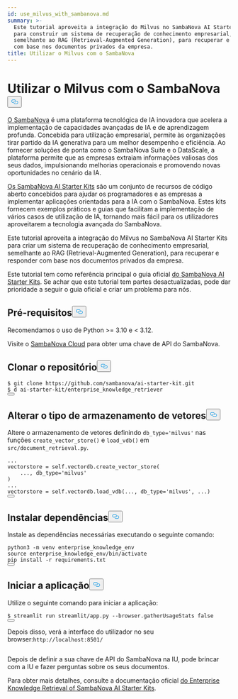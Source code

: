 ```yaml
---
id: use_milvus_with_sambanova.md
summary: >-
  Este tutorial aproveita a integração do Milvus no SambaNova AI Starter Kits
  para construir um sistema de recuperação de conhecimento empresarial,
  semelhante ao RAG (Retrieval-Augmented Generation), para recuperar e responder
  com base nos documentos privados da empresa.
title: Utilizar o Milvus com o SambaNova
---
```

<h1 id="Use-Milvus-with-SambaNova" class="common-anchor-header">Utilizar o Milvus com o SambaNova<button data-href="#Use-Milvus-with-SambaNova" class="anchor-icon" translate="no">
      <svg translate="no"
        aria-hidden="true"
        focusable="false"
        height="20"
        version="1.1"
        viewBox="0 0 16 16"
        width="16"
      >
        <path
          fill="#0092E4"
          fill-rule="evenodd"
          d="M4 9h1v1H4c-1.5 0-3-1.69-3-3.5S2.55 3 4 3h4c1.45 0 3 1.69 3 3.5 0 1.41-.91 2.72-2 3.25V8.59c.58-.45 1-1.27 1-2.09C10 5.22 8.98 4 8 4H4c-.98 0-2 1.22-2 2.5S3 9 4 9zm9-3h-1v1h1c1 0 2 1.22 2 2.5S13.98 12 13 12H9c-.98 0-2-1.22-2-2.5 0-.83.42-1.64 1-2.09V6.25c-1.09.53-2 1.84-2 3.25C6 11.31 7.55 13 9 13h4c1.45 0 3-1.69 3-3.5S14.5 6 13 6z"
        ></path>
      </svg>
    </button></h1><p><a href="https://sambanova.ai/">O SambaNova</a> é uma plataforma tecnológica de IA inovadora que acelera a implementação de capacidades avançadas de IA e de aprendizagem profunda. Concebida para utilização empresarial, permite às organizações tirar partido da IA generativa para um melhor desempenho e eficiência. Ao fornecer soluções de ponta como o SambaNova Suite e o DataScale, a plataforma permite que as empresas extraiam informações valiosas dos seus dados, impulsionando melhorias operacionais e promovendo novas oportunidades no cenário da IA.</p>
<p><a href="https://github.com/sambanova/ai-starter-kit">Os SambaNova AI Starter Kits</a> são um conjunto de recursos de código aberto concebidos para ajudar os programadores e as empresas a implementar aplicações orientadas para a IA com o SambaNova. Estes kits fornecem exemplos práticos e guias que facilitam a implementação de vários casos de utilização de IA, tornando mais fácil para os utilizadores aproveitarem a tecnologia avançada do SambaNova.</p>
<p>Este tutorial aproveita a integração do Milvus no SambaNova AI Starter Kits para criar um sistema de recuperação de conhecimento empresarial, semelhante ao RAG (Retrieval-Augmented Generation), para recuperar e responder com base nos documentos privados da empresa.</p>
<div class="alert note">
<p>Este tutorial tem como referência principal o guia oficial <a href="https://github.com/sambanova/ai-starter-kit/tree/main">do SambaNova AI Starter Kits</a>. Se achar que este tutorial tem partes desactualizadas, pode dar prioridade a seguir o guia oficial e criar um problema para nós.</p>
</div>
<h2 id="Prerequisites" class="common-anchor-header">Pré-requisitos<button data-href="#Prerequisites" class="anchor-icon" translate="no">
      <svg translate="no"
        aria-hidden="true"
        focusable="false"
        height="20"
        version="1.1"
        viewBox="0 0 16 16"
        width="16"
      >
        <path
          fill="#0092E4"
          fill-rule="evenodd"
          d="M4 9h1v1H4c-1.5 0-3-1.69-3-3.5S2.55 3 4 3h4c1.45 0 3 1.69 3 3.5 0 1.41-.91 2.72-2 3.25V8.59c.58-.45 1-1.27 1-2.09C10 5.22 8.98 4 8 4H4c-.98 0-2 1.22-2 2.5S3 9 4 9zm9-3h-1v1h1c1 0 2 1.22 2 2.5S13.98 12 13 12H9c-.98 0-2-1.22-2-2.5 0-.83.42-1.64 1-2.09V6.25c-1.09.53-2 1.84-2 3.25C6 11.31 7.55 13 9 13h4c1.45 0 3-1.69 3-3.5S14.5 6 13 6z"
        ></path>
      </svg>
    </button></h2><p>Recomendamos o uso de Python &gt;= 3.10 e &lt; 3.12.</p>
<p>Visite o <a href="https://cloud.sambanova.ai/">SambaNova Cloud</a> para obter uma chave de API do SambaNova.</p>
<h2 id="Clone-the-repository" class="common-anchor-header">Clonar o repositório<button data-href="#Clone-the-repository" class="anchor-icon" translate="no">
      <svg translate="no"
        aria-hidden="true"
        focusable="false"
        height="20"
        version="1.1"
        viewBox="0 0 16 16"
        width="16"
      >
        <path
          fill="#0092E4"
          fill-rule="evenodd"
          d="M4 9h1v1H4c-1.5 0-3-1.69-3-3.5S2.55 3 4 3h4c1.45 0 3 1.69 3 3.5 0 1.41-.91 2.72-2 3.25V8.59c.58-.45 1-1.27 1-2.09C10 5.22 8.98 4 8 4H4c-.98 0-2 1.22-2 2.5S3 9 4 9zm9-3h-1v1h1c1 0 2 1.22 2 2.5S13.98 12 13 12H9c-.98 0-2-1.22-2-2.5 0-.83.42-1.64 1-2.09V6.25c-1.09.53-2 1.84-2 3.25C6 11.31 7.55 13 9 13h4c1.45 0 3-1.69 3-3.5S14.5 6 13 6z"
        ></path>
      </svg>
    </button></h2><pre><code translate="no" class="language-shell">$ git <span class="hljs-built_in">clone</span> https://github.com/sambanova/ai-starter-kit.git
$ d ai-starter-kit/enterprise_knowledge_retriever
<button class="copy-code-btn"></button></code></pre>
<h2 id="Change-the-vector-store-type" class="common-anchor-header">Alterar o tipo de armazenamento de vetores<button data-href="#Change-the-vector-store-type" class="anchor-icon" translate="no">
      <svg translate="no"
        aria-hidden="true"
        focusable="false"
        height="20"
        version="1.1"
        viewBox="0 0 16 16"
        width="16"
      >
        <path
          fill="#0092E4"
          fill-rule="evenodd"
          d="M4 9h1v1H4c-1.5 0-3-1.69-3-3.5S2.55 3 4 3h4c1.45 0 3 1.69 3 3.5 0 1.41-.91 2.72-2 3.25V8.59c.58-.45 1-1.27 1-2.09C10 5.22 8.98 4 8 4H4c-.98 0-2 1.22-2 2.5S3 9 4 9zm9-3h-1v1h1c1 0 2 1.22 2 2.5S13.98 12 13 12H9c-.98 0-2-1.22-2-2.5 0-.83.42-1.64 1-2.09V6.25c-1.09.53-2 1.84-2 3.25C6 11.31 7.55 13 9 13h4c1.45 0 3-1.69 3-3.5S14.5 6 13 6z"
        ></path>
      </svg>
    </button></h2><p>Altere o armazenamento de vetores definindo <code translate="no">db_type='milvus'</code> nas funções <code translate="no">create_vector_store()</code> e <code translate="no">load_vdb()</code> em <code translate="no">src/document_retrieval.py</code>.</p>
<pre><code translate="no" class="language-python">...
vectorstore = <span class="hljs-variable language_">self</span>.vectordb.create_vector_store(
    ..., db_type=<span class="hljs-string">&#x27;milvus&#x27;</span>
)
...
vectorstore = <span class="hljs-variable language_">self</span>.vectordb.load_vdb(..., db_type=<span class="hljs-string">&#x27;milvus&#x27;</span>, ...)
<button class="copy-code-btn"></button></code></pre>
<h2 id="Install-dependencies" class="common-anchor-header">Instalar dependências<button data-href="#Install-dependencies" class="anchor-icon" translate="no">
      <svg translate="no"
        aria-hidden="true"
        focusable="false"
        height="20"
        version="1.1"
        viewBox="0 0 16 16"
        width="16"
      >
        <path
          fill="#0092E4"
          fill-rule="evenodd"
          d="M4 9h1v1H4c-1.5 0-3-1.69-3-3.5S2.55 3 4 3h4c1.45 0 3 1.69 3 3.5 0 1.41-.91 2.72-2 3.25V8.59c.58-.45 1-1.27 1-2.09C10 5.22 8.98 4 8 4H4c-.98 0-2 1.22-2 2.5S3 9 4 9zm9-3h-1v1h1c1 0 2 1.22 2 2.5S13.98 12 13 12H9c-.98 0-2-1.22-2-2.5 0-.83.42-1.64 1-2.09V6.25c-1.09.53-2 1.84-2 3.25C6 11.31 7.55 13 9 13h4c1.45 0 3-1.69 3-3.5S14.5 6 13 6z"
        ></path>
      </svg>
    </button></h2><p>Instale as dependências necessárias executando o seguinte comando:</p>
<pre><code translate="no" class="language-shell">python3 -m venv enterprise_knowledge_env
<span class="hljs-built_in">source</span> enterprise_knowledge_env/bin/activate
pip install -r requirements.txt
<button class="copy-code-btn"></button></code></pre>
<h2 id="Start-the-application" class="common-anchor-header">Iniciar a aplicação<button data-href="#Start-the-application" class="anchor-icon" translate="no">
      <svg translate="no"
        aria-hidden="true"
        focusable="false"
        height="20"
        version="1.1"
        viewBox="0 0 16 16"
        width="16"
      >
        <path
          fill="#0092E4"
          fill-rule="evenodd"
          d="M4 9h1v1H4c-1.5 0-3-1.69-3-3.5S2.55 3 4 3h4c1.45 0 3 1.69 3 3.5 0 1.41-.91 2.72-2 3.25V8.59c.58-.45 1-1.27 1-2.09C10 5.22 8.98 4 8 4H4c-.98 0-2 1.22-2 2.5S3 9 4 9zm9-3h-1v1h1c1 0 2 1.22 2 2.5S13.98 12 13 12H9c-.98 0-2-1.22-2-2.5 0-.83.42-1.64 1-2.09V6.25c-1.09.53-2 1.84-2 3.25C6 11.31 7.55 13 9 13h4c1.45 0 3-1.69 3-3.5S14.5 6 13 6z"
        ></path>
      </svg>
    </button></h2><p>Utilize o seguinte comando para iniciar a aplicação:</p>
<pre><code translate="no" class="language-bash">$ streamlit run streamlit/app.py --browser.gatherUsageStats <span class="hljs-literal">false</span> 
<button class="copy-code-btn"></button></code></pre>
<p>Depois disso, verá a interface do utilizador no seu browser:<code translate="no">http://localhost:8501/</code></p>
<p>
  <span class="img-wrapper">
    <img translate="no" src="/docs/v2.4.x/assets/sambanava_ui.png" alt="" class="doc-image" id="" />
    <span></span>
  </span>
</p>
<p>Depois de definir a sua chave de API do SambaNova na IU, pode brincar com a IU e fazer perguntas sobre os seus documentos.</p>
<p>Para obter mais detalhes, consulte a documentação oficial <a href="https://github.com/sambanova/ai-starter-kit/tree/main/enterprise_knowledge_retriever">do Enterprise Knowledge Retrieval of SambaNova AI Starter Kits</a>.</p>
